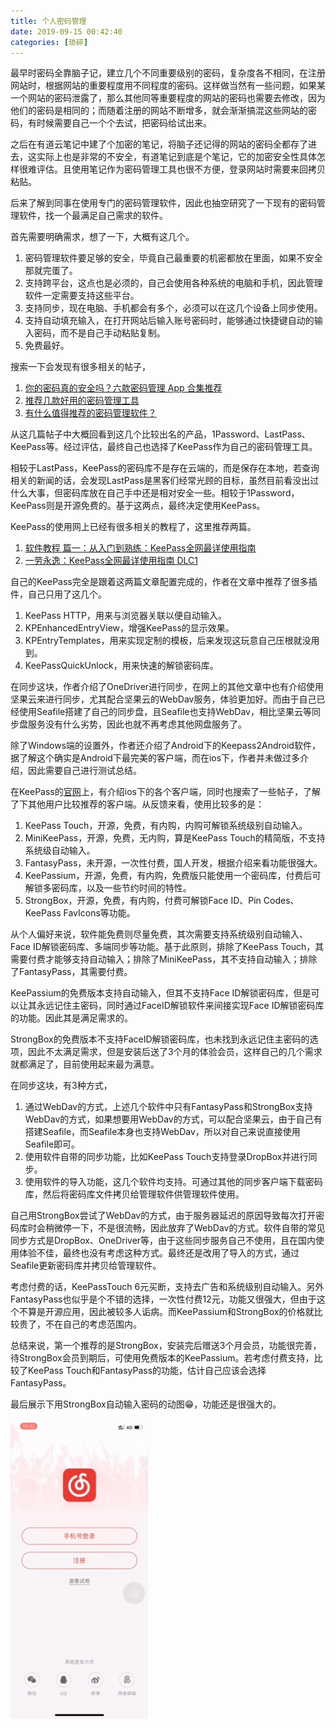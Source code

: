 ```yaml
---
title: 个人密码管理
date: 2019-09-15 00:42:40
categories: [琐碎]
---
```


最早时密码全靠脑子记，建立几个不同重要级别的密码，复杂度各不相同，在注册网站时，根据网站的重要程度用不同程度的密码。这样做当然有一些问题，如果某一个网站的密码泄露了，那么其他同等重要程度的网站的密码也需要去修改，因为他们的密码是相同的；而随着注册的网站不断增多，就会渐渐搞混这些网站的密码，有时候需要自己一个个去试，把密码给试出来。

之后在有道云笔记中建了个加密的笔记，将脑子还记得的网站的密码全都存了进去，这实际上也是非常的不安全，有道笔记到底是个笔记，它的加密安全性具体怎样很难评估。且使用笔记作为密码管理工具也很不方便，登录网站时需要来回拷贝粘贴。

后来了解到同事在使用专门的密码管理软件，因此也抽空研究了一下现有的密码管理软件，找一个最满足自己需求的软件。

首先需要明确需求，想了一下，大概有这几个。

1. 密码管理软件要足够的安全，毕竟自己最重要的机密都放在里面，如果不安全那就完蛋了。
2. 支持跨平台，这点也是必须的，自己会使用各种系统的电脑和手机，因此管理软件一定需要支持这些平台。
3. 支持同步，现在电脑、手机都会有多个，必须可以在这几个设备上同步使用。
4. 支持自动填充输入，在打开网站后输入账号密码时，能够通过快捷键自动的输入密码，而不是自己手动粘贴复制。
5. 免费最好。

搜索一下会发现有很多相关的帖子，

1. [你的密码真的安全吗？六款密码管理 App 合集推荐](https://sspai.com/post/39799)
2. [推荐几款好用的密码管理工具](https://www.hangge.com/blog/cache/detail_1949.html)
3. [有什么值得推荐的密码管理软件？](https://www.zhihu.com/question/27338793)

从这几篇帖子中大概回看到这几个比较出名的产品，1Password、LastPass、KeePass等。经过评估，最终自己也选择了KeePass作为自己的密码管理工具。

相较于LastPass，KeePass的密码库不是存在云端的，而是保存在本地，若查询相关的新闻的话，会发现LastPass是黑客们经常光顾的目标，虽然目前看没出过什么大事，但密码库放在自己手中还是相对安全一些。相较于1Password，KeePass则是开源免费的。基于这两点，最终决定使用KeePass。

KeePass的使用网上已经有很多相关的教程了，这里推荐两篇。

1. [软件教程 篇一：从入门到熟练：KeePass全网最详使用指南](https://post.smzdm.com/p/713042/)
2. [一劳永逸：KeePass全网最详使用指南 DLC1](https://post.smzdm.com/p/735073/)

自己的KeePass完全是跟着这两篇文章配置完成的，作者在文章中推荐了很多插件，自己只用了这几个。

1. KeePass HTTP，用来与浏览器关联以便自动输入。
2. KPEnhancedEntryView，增强KeePass的显示效果。
3. KPEntryTemplates，用来实现定制的模板，后来发现这玩意自己压根就没用到。
4. KeePassQuickUnlock，用来快速的解锁密码库。

在同步这块，作者介绍了OneDriver进行同步，在网上的其他文章中也有介绍使用坚果云来进行同步，尤其配合坚果云的WebDav服务，体验更加好。而由于自己已经使用Seafile搭建了自己的同步盘，且Seafile也支持WebDav，相比坚果云等同步盘服务没有什么劣势，因此也就不再考虑其他网盘服务了。

除了Windows端的设置外，作者还介绍了Android下的Keepass2Android软件，据了解这个确实是Android下最完美的客户端，而在ios下，作者并未做过多介绍，因此需要自己进行测试总结。

在KeePass的[官网](https://keepass.info/download.html)上，有介绍ios下的各个客户端，同时也搜索了一些帖子，了解了下其他用户比较推荐的客户端。从反馈来看，使用比较多的是：

1. KeePass Touch，开源，免费，有内购，内购可解锁系统级别自动输入。
2. MiniKeePass，开源，免费，无内购，算是KeePass Touch的精简版，不支持系统级自动输入。
3. FantasyPass，未开源，一次性付费，国人开发，根据介绍来看功能很强大。
4. KeePassium，开源，免费，有内购，免费版只能使用一个密码库，付费后可解锁多密码库，以及一些节约时间的特性。
5. StrongBox，开源，免费，有内购，付费可解锁Face ID、Pin Codes、KeePass FavIcons等功能。

从个人偏好来说，软件能免费则尽量免费，其次需要支持系统级别自动输入、Face ID解锁密码库、多端同步等功能。基于此原则，排除了KeePass Touch，其需要付费才能够支持自动输入；排除了MiniKeePass，其不支持自动输入；排除了FantasyPass，其需要付费。

KeePassium的免费版本支持自动输入，但其不支持Face ID解锁密码库，但是可以让其永远记住主密码，同时通过FaceID解锁软件来间接实现Face ID解锁密码库的功能。因此其是满足需求的。

StrongBox的免费版本不支持FaceID解锁密码库，也未找到永远记住主密码的选项，因此不太满足需求，但是安装后送了3个月的体验会员，这样自己的几个需求就都满足了，目前使用起来最为满意。

在同步这块，有3种方式，

1. 通过WebDav的方式，上述几个软件中只有FantasyPass和StrongBox支持WebDav的方式，如果想要用WebDav的方式，可以配合坚果云，由于自己有搭建Seafile，而Seafile本身也支持WebDav，所以对自己来说直接使用Seafile即可。
2. 使用软件自带的同步功能，比如KeePass Touch支持登录DropBox并进行同步。
3. 使用软件的导入功能，这几个软件均支持。可通过其他的同步客户端下载密码库，然后将密码库文件拷贝给管理软件供管理软件使用。

自己用StrongBox尝试了WebDav的方式，由于服务器延迟的原因导致每次打开密码库时会稍微停一下，不是很流畅，因此放弃了WebDav的方式。软件自带的常见同步方式是DropBox、OneDriver等，由于这些同步服务自己不使用，且在国内使用体验不佳，最终也没有考虑这种方式。最终还是改用了导入的方式，通过Seafile更新密码库并拷贝给管理软件。

考虑付费的话，KeePassTouch 6元买断，支持去广告和系统级别自动输入。另外FantasyPass也似乎是个不错的选择，一次性付费12元，功能又很强大，但由于这个不算是开源应用，因此被较多人诟病。而KeePassium和StrongBox的价格就比较贵了，不在自己的考虑范围内。

总结来说，第一个推荐的是StrongBox，安装完后赠送3个月会员，功能很完善，待StrongBox会员到期后，可使用免费版本的KeePassium。若考虑付费支持，比较了KeePass Touch和FantasyPass的功能，估计自己应该会选择FantasyPass。

最后展示下用StrongBox自动输入密码的动图😁，功能还是很强大的。

![](./strongbox.gif)